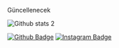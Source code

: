 Güncellenecek

![Github stats 2](https://github-readme-stats.vercel.app/api?username=14metehan53&show_icons=true&theme=radical)



[![Github Badge](https://img.shields.io/badge/-Github-000?style=quare&labelColor=000&logo=Github&logoColor=white&link=link)](https://github.com/14metehan53) 
[![Instagram Badge](https://img.shields.io/badge/-Instagram-C13584?style=flat-quare&labelColor=C13584&logo=instagram&logoColor=white&link=link)](https://www.instagram.com/14metehan53/)
